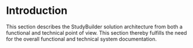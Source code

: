 # Introduction

This section describes the StudyBuilder solution architecture from both a functional and technical point of view.  This section thereby fulfills the need for the overall functional and technical system documentation.
